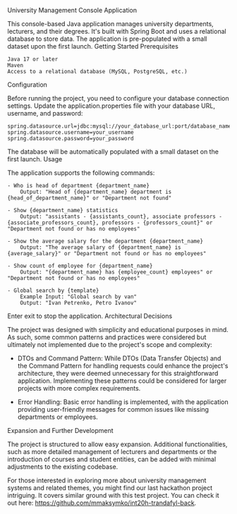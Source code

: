 University Management Console Application

This console-based Java application manages university departments, lecturers, and their degrees. It's built with Spring Boot and uses a relational database to store data. The application is pre-populated with a small dataset upon the first launch.
Getting Started
Prerequisites

    Java 17 or later
    Maven
    Access to a relational database (MySQL, PostgreSQL, etc.)

Configuration

Before running the project, you need to configure your database connection settings. Update the application.properties file with your database URL, username, and password:
```properties
spring.datasource.url=jdbc:mysql://your_database_url:port/database_name
spring.datasource.username=your_username
spring.datasource.password=your_password
```

The database will be automatically populated with a small dataset on the first launch.
Usage

The application supports the following commands:

    - Who is head of department {department_name}
        Output: "Head of {department_name} department is {head_of_department_name}" or "Department not found"

    - Show {department_name} statistics
        Output: "assistants - {assistants_count}, associate professors - {associate_professors_count}, professors - {professors_count}" or "Department not found or has no employees"

    - Show the average salary for the department {department_name}
        Output: "The average salary of {department_name} is {average_salary}" or "Department not found or has no employees"

    - Show count of employee for {department_name}
        Output: "{department_name} has {employee_count} employees" or "Department not found or has no employees"

    - Global search by {template}
        Example Input: "Global search by van"
        Output: "Ivan Petrenko, Petro Ivanov"

Enter exit to stop the application.
Architectural Decisions

The project was designed with simplicity and educational purposes in mind. As such, some common patterns and practices were considered but ultimately not implemented due to the project's scope and complexity:

- DTOs and Command Pattern: While DTOs (Data Transfer Objects) and the Command Pattern for handling requests could enhance the project's architecture, they were deemed unnecessary for this straightforward application. Implementing these patterns could be considered for larger projects with more complex requirements.

- Error Handling: Basic error handling is implemented, with the application providing user-friendly messages for common issues like missing departments or employees.

Expansion and Further Development

The project is structured to allow easy expansion. Additional functionalities, such as more detailed management of lecturers and departments or the introduction of courses and student entities, can be added with minimal adjustments to the existing codebase.

For those interested in exploring more about university management systems and related themes, you might find our last hackathon project intriguing. It covers similar ground with this test project. You can check it out here: https://github.com/mmaksymko/int20h-trandafyl-back.
